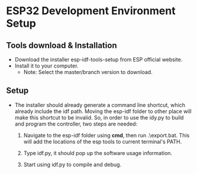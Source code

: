 # ESP32 Development Environment Setup
## Tools download & Installation
- Download the installer esp-idf-tools-setup from ESP official website.
- Install it to your computer.
    - Note: Select the master/branch version to download.

## Setup
- The installer should already generate a command line shortcut, which already include the idf path. Moving the esp-idf folder to other place will make this shortcut to be invalid. So, in order to use the idy.py to build and program the controller, two steps are needed:
    1. Navigate to the esp-idf folder using **cmd**, then run .\export.bat. This will add the locations of the esp tools to current terminal's PATH.
    
    2. Type idf.py, it should pop up the software usage information.

    3. Start using idf.py to compile and debug.
